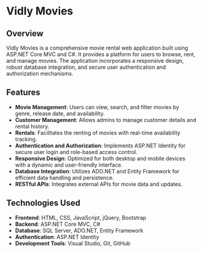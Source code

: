 # Vidly Movies

## Overview
Vidly Movies is a comprehensive movie rental web application built using ASP.NET Core MVC and C#. It provides a platform for users to browse, rent, and manage movies. The application incorporates a responsive design, robust database integration, and secure user authentication and authorization mechanisms.

## Features
- **Movie Management**: Users can view, search, and filter movies by genre, release date, and availability.
- **Customer Management**: Allows admins to manage customer details and rental history.
- **Rentals**: Facilitates the renting of movies with real-time availability tracking.
- **Authentication and Authorization**: Implements ASP.NET Identity for secure user login and role-based access control.
- **Responsive Design**: Optimized for both desktop and mobile devices with a dynamic and user-friendly interface.
- **Database Integration**: Utilizes ADO.NET and Entity Framework for efficient data handling and persistence.
- **RESTful APIs**: Integrates external APIs for movie data and updates.

## Technologies Used
- **Frontend**: HTML, CSS, JavaScript, jQuery, Bootstrap
- **Backend**: ASP.NET Core MVC, C#
- **Database**: SQL Server, ADO.NET, Entity Framework
- **Authentication**: ASP.NET Identity
- **Development Tools**: Visual Studio, Git, GitHub
